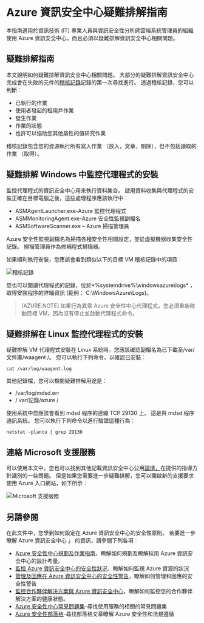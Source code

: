 <properties
   pageTitle="Azure 資訊安全中心疑難排解指南 |Microsoft Azure"
   description="這份文件，有助於在 Azure 資訊安全中心的問題進行疑難排解。"
   services="security-center"
   documentationCenter="na"
   authors="YuriDio"
   manager="swadhwa"
   editor=""/>

<tags
   ms.service="security-center"
   ms.devlang="na"
   ms.topic="hero-article"
   ms.tgt_pltfrm="na"
   ms.workload="na"
   ms.date="10/18/2016"
   ms.author="yurid"/>

# <a name="azure-security-center-troubleshooting-guide"></a>Azure 資訊安全中心疑難排解指南
本指南適用於資訊技術 (IT) 專業人員與資訊安全性分析師雲端系統管理員的組織使用 Azure 資訊安全中心，而且必須以疑難排解資訊安全中心相關問題。

## <a name="troubleshooting-guide"></a>疑難排解指南
本文說明如何疑難排解資訊安全中心相關問題。 大部分的疑難排解資訊安全中心完成會在失敗的元件的[稽核記錄](https://azure.microsoft.com/updates/audit-logs-in-azure-preview-portal/)記錄的第一次尋找進行。 透過稽核記錄，您可以判斷︰

- 已執行的作業
- 使用者發起的租用戶作業
- 發生作業
- 作業的狀態
- 也許可以協助您其他屬性的值研究作業

稽核記錄包含您的資源執行所有寫入作業 （放入，文章，刪除），但不包括讀取的作業 （取得）。

## <a name="troubleshooting-monitoring-agent-installation-in-windows"></a>疑難排解 Windows 中監控代理程式的安裝

監控代理程式的資訊安全中心用來執行資料集合。 啟用資料收集與代理程式的安裝正確在目標電腦之後，這些處理程序應該執行中︰

- ASMAgentLauncher.exe-Azure 監控代理程式 
- ASMMonitoringAgent.exe-Azure 安全性監視副檔名
- ASMSoftwareScanner.exe – Azure 掃描管理員

Azure 安全性監視副檔名為掃描各種安全性相關設定，並從虛擬機器收集安全性記錄。 掃描管理員作為修補程式掃描器。

如果順利執行安裝，您應該會看到類似以下的目標 VM 稽核記錄中的項目︰

![稽核記錄](./media/security-center-troubleshooting-guide/security-center-troubleshooting-guide-fig1.png)

您也可以閱讀代理程式的記錄，位於*%systemdrive%\windowsazure\logs* ，取得安裝程序的詳細資訊 (範例︰ C:\WindowsAzure\Logs)。

> [AZURE.NOTE] 如果行為異常 Azure 安全性中心代理程式，您必須重新啟動目標 VM，因為沒有停止並啟動代理程式命令。

## <a name="troubleshooting-monitoring-agent-installation-in-linux"></a>疑難排解在 Linux 監控代理程式的安裝
疑難排解 VM 代理程式安裝在 Linux 系統時，您應該確認副檔名為已下載至/var/文件庫/waagent /。 您可以執行下列命令，以確認已安裝︰

`cat /var/log/waagent.log` 

其他記錄檔，您可以檢閱疑難排解用途是︰ 

- /var/log/mdsd.err
- / var/記錄/azure /

使用系統中您應該會看到 mdsd 程序的連線 TCP 29130 上。 這是與 mdsd 程序通訊系統。 您可以執行下列命令以進行驗證這種行為︰

`netstat -plantu | grep 29130`

## <a name="contacting-microsoft-support"></a>連絡 Microsoft 支援服務

可以使用本文中，您也可以找到其他記載資訊安全中心公用[論壇，](https://social.msdn.microsoft.com/Forums/en-US/home?forum=AzureSecurityCenter)在提供的指導方針識別的一些問題。 但是如果您需要進一步疑難排解，您可以開啟新的支援要求使用 Azure 入口網站，如下所示︰ 

![Microsoft 支援服務](./media/security-center-troubleshooting-guide/security-center-troubleshooting-guide-fig2.png)


## <a name="see-also"></a>另請參閱

在此文件中，您學到如何設定在 Azure 資訊安全中心的安全性原則。 若要進一步瞭解 Azure 資訊安全中心 」 的資訊，請參閱下列各項︰

- [Azure 安全性中心規劃及作業指南](security-center-planning-and-operations-guide.md)，瞭解如何規劃及瞭解採用 Azure 資訊安全中心的設計考量。
- [監控 Azure 資訊安全中心的安全性狀況](security-center-monitoring.md)，瞭解如何監視 Azure 資源的狀況
- [管理及回應在 Azure 資訊安全中心的安全性警告](security-center-managing-and-responding-alerts.md)，瞭解如何管理和回應的安全性警告
- [監控合作夥伴解決方案與 Azure 資訊安全中心](security-center-partner-solutions.md)，瞭解如何監控您的合作夥伴解決方案的健康狀態。
- [Azure 安全性中心常見問題集](security-center-faq.md)-尋找使用服務的相關的常見問題集
- [Azure 安全性部落格](http://blogs.msdn.com/b/azuresecurity/)-尋找部落格文章瞭解 Azure 安全性和法規遵循
